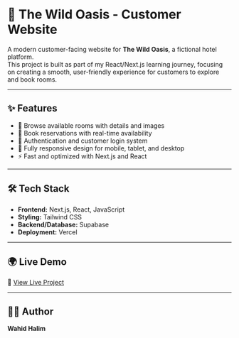 # 🌿 The Wild Oasis - Customer Website

A modern customer-facing website for **The Wild Oasis**, a fictional hotel platform.  
This project is built as part of my React/Next.js learning journey, focusing on creating a smooth, user-friendly experience for customers to explore and book rooms.

---

## ✨ Features

- 🏨 Browse available rooms with details and images  
- 📅 Book reservations with real-time availability  
- 🔐 Authentication and customer login system  
- 📱 Fully responsive design for mobile, tablet, and desktop  
- ⚡ Fast and optimized with Next.js and React  

---

## 🛠️ Tech Stack

- **Frontend:** Next.js, React, JavaScript
- **Styling:** Tailwind CSS  
- **Backend/Database:** Supabase  
- **Deployment:** Vercel  

---

## 🌍 Live Demo

🔗 [View Live Project](https://the-wild-oasis-customer-website-alpha.vercel.app/)  

---

## 🧑‍💻 Author

**Wahid Halim** 
